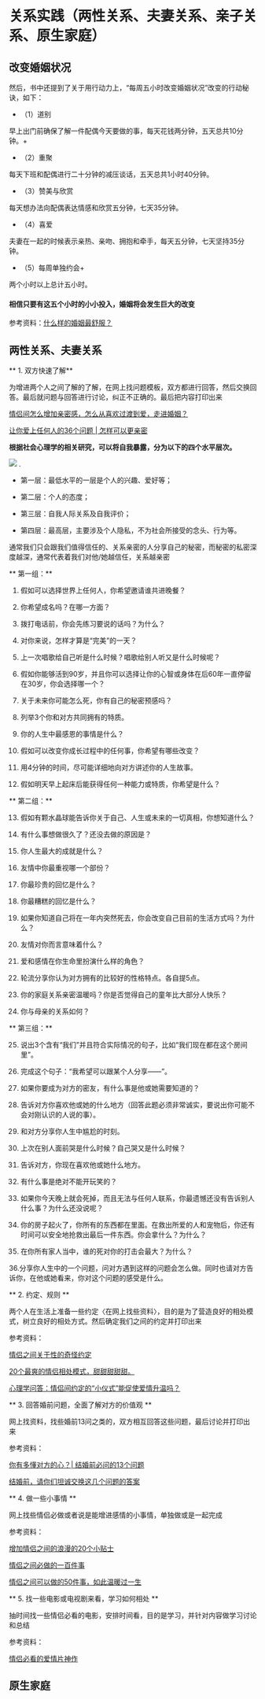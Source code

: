 # 关系实践（两性关系、夫妻关系、亲子关系、原生家庭）

## 改变婚姻状况

然后，书中还提到了关于用行动力上，“每周五小时改变婚姻状况”改变的行动秘诀，如下：

- （1）道别

早上出门前确保了解一件配偶今天要做的事，每天花钱两分钟，五天总共10分钟。+

- （2）重聚

每天下班和配偶进行二十分钟的减压谈话，五天总共1小时40分钟。

- （3）赞美与欣赏

每天想办法向配偶表达情感和欣赏五分钟，七天35分钟。

- （4）喜爱

夫妻在一起的时候表示亲热、亲吻、拥抱和牵手，每天五分钟，七天坚持35分钟。

- （5）每周单独约会+

两个小时以上总计五小时。

#### 相信只要有这五个小时的小小投入，婚姻将会发生巨大的改变

参考资料：[什么样的婚姻最舒服？](https://www.zhihu.com/question/316445888/answer/643132285?from=singlemessage&utm_medium=social&utm_oi=1043624549451026432&utm_source=wechat_session&s_s_i=P1F%2B4AWX73iURkJTyLtZwDckpV%2FFTAJqnFYnZOPFSYQ%3D&s_r=1)

## 两性关系、夫妻关系 

** 1. 双方快速了解**

为增进两个人之间了解的了解，在网上找问题模板，双方都进行回答，然后交换回答。最后就问题与回答进行讨论，纠正不正确的。最后把内容打印出来


[情侣间怎么增加亲密感，怎么从喜欢过渡到爱，走进婚姻？](http://mp.weixin.qq.com/s/M7_ry3STL7ZudOdK5i5njA)

[让你爱上任何人的36个问题 | 怎样可以更亲密](http://mp.weixin.qq.com/s/vfAJ-OHUK39KHI_vqwzdqg)

**根据社会心理学的相关研究，可以将自我暴露，分为以下的四个水平层次。**

![](http://mmbiz.qpic.cn/mmbiz/THB8Ntaveudjn9epDAZcLbP2rLrAuZd3Rf909t5C0Cd0YpXicTaroH19eoqU1WpOhLPxFKfjrvvrdIf5LKGiafUw/640?wx_fmt=jpeg&tp=webp&wxfrom=5&wx_lazy=1) .


- 第一层：最低水平的一层是个人的兴趣、爱好等；

- 第二层：个人的态度；

- 第三层：自我人际关系及自我评价；

- 第四层：最高层，主要涉及个人隐私，不为社会所接受的念头、行为等。

通常我们只会跟我们值得信任的、关系亲密的人分享自己的秘密，而秘密的私密深度越深，通常代表着我们对他/她越信任，关系越亲密


** 第一组：**

1. 假如可以选择世界上任何人，你希望邀请谁共进晚餐？

2. 你希望成名吗？在哪一方面？

3. 拨打电话前，你会先练习要说的话吗？为什么？

4. 对你来说，怎样才算是“完美”的一天？

5. 上一次唱歌给自己听是什么时候？唱歌给别人听又是什么时候呢？

6. 假如你能够活到90岁，并且你可以选择让你的心智或身体在后60年一直停留在30岁，你会选择哪一个？

7. 关于未来你可能怎么死，你有自己的秘密预感吗？

8. 列举3个你和对方共同拥有的特质。

9. 你的人生中最感恩的事情是什么？

10. 假如可以改变你成长过程中的任何事，你希望有哪些改变？

11. 用4分钟的时间，尽可能详细地向对方讲述你的人生故事。

12. 假如明天早上起床后能获得任何一种能力或特质，你希望是什么？



** 第二组：**

13. 假如有颗水晶球能告诉你关于自己、人生或未来的一切真相，你想知道什么？

14. 有什么事想做很久了？还没去做的原因是？

15. 你人生最大的成就是什么？

16. 友情中你最重视哪一个部份？

17. 你最珍贵的回忆是什么？

18. 你最糟糕的回忆是什么？

19. 如果你知道自己将在一年内突然死去，你会改变自己目前的生活方式吗？为什么？

20. 友情对你而言意味着什么？

21. 爱和感情在你生命里扮演什么样的角色？

22. 轮流分享你认为对方拥有的比较好的性格特点。各自提5点。

23. 你的家庭关系亲密温暖吗？你是否觉得自己的童年比大部分人快乐？

24. 你与母亲的关系如何？


** 第三组：**

25. 说出3个含有“我们”并且符合实际情况的句子，比如“我们现在都在这个房间里”。

26. 完成这个句子：“我希望可以跟某个人分享——”。

27. 如果你要成为对方的密友，有什么事是他或她需要知道的？

28. 告诉对方你喜欢他或她的什么地方（回答此题必须非常诚实，要说出你可能不会对刚认识的人说的事）。

29. 和对方分享你人生中尴尬的时刻。

30. 上次在别人面前哭是什么时候？自己哭又是什么时候？

31. 告诉对方，你现在喜欢他或她什么地方。

32. 有什么事是绝对不能开玩笑的？

33. 如果你今天晚上就会死掉，而且无法与任何人联系，你最遗憾还没有告诉别人什么事？为什么还没说呢？

34. 你的房子起火了，你所有的东西都在里面。在救出所爱的人和宠物后，你还有时间可以安全地抢救出最后一件东西。你会拿什么？为什么？

35. 在你所有家人当中，谁的死对你的打击会最大？为什么？

36.分享你人生中的一个问题，问对方遇到这样的问题会怎么做。同时也请对方告诉你，在他或她看来，你对这个问题的感受是什么。


** 2. 约定、规则 **

两个人在生活上准备一些约定〈在网上找些资料〉，目的是为了营造良好的相处模式，树立良好的相处方式。然后确定我们之间的约定并打印出来

参考资料：

[情侣之间关于性的奇怪约定](http://mp.weixin.qq.com/s/SFFvrPN8n5ep3ffcKPozrw)

[20个最爽的情侣相处模式，甜甜甜甜甜。](http://mp.weixin.qq.com/s/Scyv7Y7OePCVnOSNpsxI1g)

[心理学问答：情侣间约定的“小仪式”能促使爱情升温吗？](http://mp.weixin.qq.com/s/IWRdxaJebca_HTzuWIGmZw)


** 3. 回答婚前问题，全面了解对方的价值观 **

网上找资料，找些婚前13问之类的，双方相互回答这些问题，最后讨论并打印出来

参考资料：

[你有多懂对方的心？| 结婚前必问的13个问题](http://mp.weixin.qq.com/s/5R9lse9bS0a-K-tZFo3x1g)

[结婚前，请你们坦诚交换这几个问题的答案](http://mp.weixin.qq.com/s/pOY3X5wpwoPScpN9oXUh3w)


** 4. 做一些小事情 **

网上找些情侣必做或者说是能增进感情的小事情，单独做或是一起完成

参考资料：

[增加情侣之间的浪漫的20个小贴士](https://mp.weixin.qq.com/s/rjDRy3gFxR5-KaLomVXWMA)

[情侣之间必做的一百件事](http://mp.weixin.qq.com/s/DpoZURxJD3Dr2Hcl8HJp1Q)

[情侣之间可以做的50件事，如此温暖过一生](http://mp.weixin.qq.com/s/h9hDTou9Y2cASJdU1ncfsQ)

** 5. 找一些电影或电视剧来看，学习如何相处 **

抽时间找一些情侣必看的电影，安排时间看，目的是学习，并针对内容做学习讨论和总结

参考资料：

[情侣必看的爱情片神作](http://mp.weixin.qq.com/s/eZqW2DX7tHAHPmt-YhuKjA)



## 原生家庭